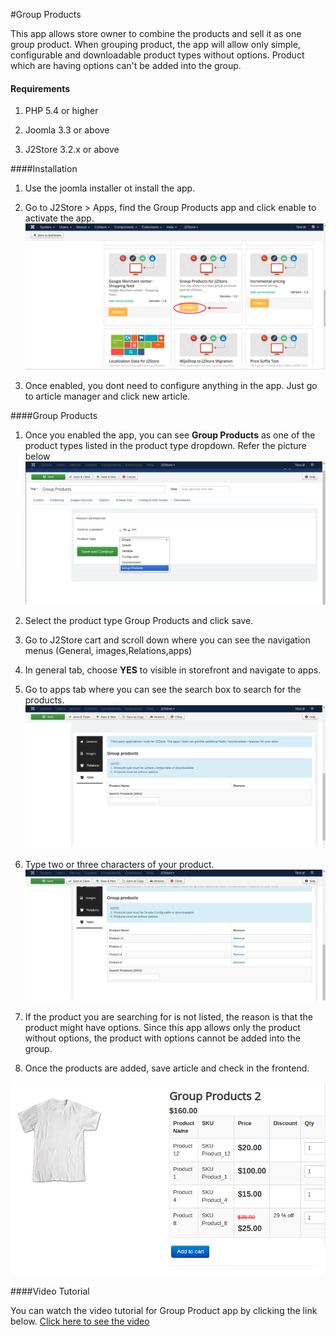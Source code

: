 #Group Products

This app allows store owner to combine the products and sell it as one group product. When grouping product, the app will allow only simple, configurable and downloadable product types without options. Product which are having options can't be added into the group.

#### Requirements

1. PHP 5.4 or higher

2. Joomla 3.3 or above

3. J2Store 3.2.x or above

####Installation

1. Use the joomla installer ot install the app.

2. Go to J2Store > Apps, find the Group Products app and click enable to activate the app.
![](assets/images/groupprodutc_enable.png)

3. Once enabled, you dont need to configure anything in the app. Just go to article manager and click new article.

####Group Products

1. Once you enabled the app, you can see **Group Products** as one of the product types listed in the product type dropdown. Refer the picture below
 ![](assets/images/groupproduct_02.png)

2. Select the product type Group Products and click save.

3. Go to J2Store cart and scroll down where you can see the navigation menus (General, images,Relations,apps)

4. In general tab, choose **YES** to visible in storefront and navigate to apps.

5. Go to apps tab where you can see the search box to search for the products.
 ![](assets/images/groupproduct_03.png)

6. Type two or three characters of your product.
 ![](assets/images/groupproducts_04.png)

7. If the product you are searching for is not listed, the reason is that the product might have options. Since this app allows only the product without options, the product with options cannot be added into the group.

8. Once the products are added, save article and check in the frontend.

![](assets/images/groupproduct_05.png)

####Video Tutorial

You can watch the video tutorial for Group Product app by clicking the link below.
[Click here to see the video](https://youtu.be/BNwL6AZ8eKA)